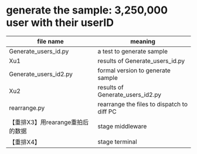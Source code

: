 
# generate the sample: 3,250,000 user with their userID

|file name|meaning|
|---|---|
|Generate_users_id.py|a test to generate sample|
|Xu1|results of Generate_users_id.py|
|Generate_users_id2.py|formal version to generate sample|
|Xu2|results of Generate_users_id2.py|
|rearrange.py|rearrange the files to dispatch to diff PC|
|【重排X3】用rearange重拍后的数据|stage middleware|
|【重排X4】|stage terminal|
